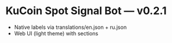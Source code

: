 # KuCoin Spot Signal Bot — v0.2.1
- Native labels via translations/en.json + ru.json
- Web UI (light theme) with sections

